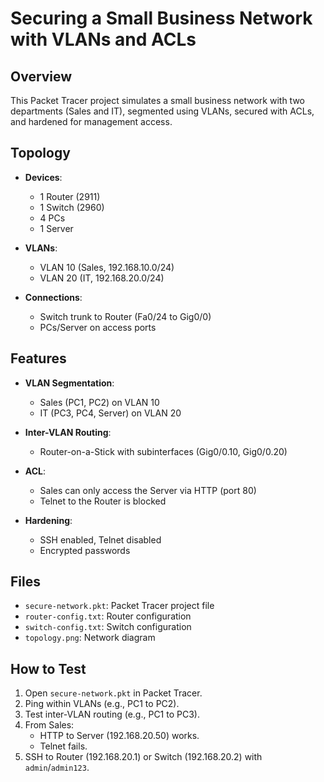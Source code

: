 # Securing a Small Business Network with VLANs and ACLs

## Overview  
This Packet Tracer project simulates a small business network with two departments (Sales and IT), segmented using VLANs, secured with ACLs, and hardened for management access.

## Topology  
- **Devices**:  
  - 1 Router (2911)  
  - 1 Switch (2960)  
  - 4 PCs  
  - 1 Server  

- **VLANs**:  
  - VLAN 10 (Sales, 192.168.10.0/24)  
  - VLAN 20 (IT, 192.168.20.0/24)  

- **Connections**:  
  - Switch trunk to Router (Fa0/24 to Gig0/0)  
  - PCs/Server on access ports  

## Features  
- **VLAN Segmentation**:  
  - Sales (PC1, PC2) on VLAN 10  
  - IT (PC3, PC4, Server) on VLAN 20  

- **Inter-VLAN Routing**:  
  - Router-on-a-Stick with subinterfaces (Gig0/0.10, Gig0/0.20)  

- **ACL**:  
  - Sales can only access the Server via HTTP (port 80)  
  - Telnet to the Router is blocked  

- **Hardening**:  
  - SSH enabled, Telnet disabled  
  - Encrypted passwords  

## Files  
- `secure-network.pkt`: Packet Tracer project file  
- `router-config.txt`: Router configuration  
- `switch-config.txt`: Switch configuration  
- `topology.png`: Network diagram  

## How to Test  
1. Open `secure-network.pkt` in Packet Tracer.  
2. Ping within VLANs (e.g., PC1 to PC2).  
3. Test inter-VLAN routing (e.g., PC1 to PC3).  
4. From Sales:  
   - HTTP to Server (192.168.20.50) works.  
   - Telnet fails.  
5. SSH to Router (192.168.20.1) or Switch (192.168.20.2) with `admin`/`admin123`.  
